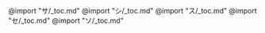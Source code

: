 @import "サ/_toc.md"
@import "シ/_toc.md"
@import "ス/_toc.md"
@import "セ/_toc.md"
@import "ソ/_toc.md"
